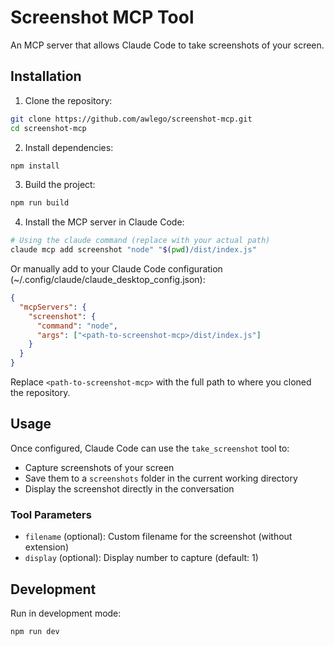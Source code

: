 # Screenshot MCP Tool

An MCP server that allows Claude Code to take screenshots of your screen.

## Installation

1. Clone the repository:
```bash
git clone https://github.com/awlego/screenshot-mcp.git
cd screenshot-mcp
```

2. Install dependencies:
```bash
npm install
```

3. Build the project:
```bash
npm run build
```

4. Install the MCP server in Claude Code:
```bash
# Using the claude command (replace with your actual path)
claude mcp add screenshot "node" "$(pwd)/dist/index.js"
```

Or manually add to your Claude Code configuration (~/.config/claude/claude_desktop_config.json):
```json
{
  "mcpServers": {
    "screenshot": {
      "command": "node",
      "args": ["<path-to-screenshot-mcp>/dist/index.js"]
    }
  }
}
```

Replace `<path-to-screenshot-mcp>` with the full path to where you cloned the repository.

## Usage

Once configured, Claude Code can use the `take_screenshot` tool to:
- Capture screenshots of your screen
- Save them to a `screenshots` folder in the current working directory
- Display the screenshot directly in the conversation

### Tool Parameters

- `filename` (optional): Custom filename for the screenshot (without extension)
- `display` (optional): Display number to capture (default: 1)

## Development

Run in development mode:
```bash
npm run dev
```